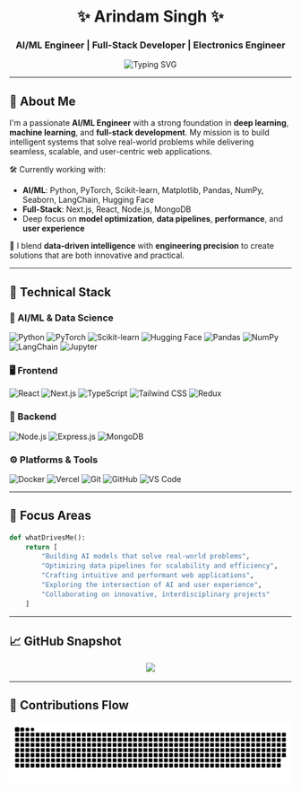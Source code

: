 <h1 align="center">✨ Arindam Singh ✨</h1>
<h3 align="center">AI/ML Engineer | Full-Stack Developer | Electronics Engineer</h3>

<p align="center">
  <img src="https://readme-typing-svg.herokuapp.com?font=Fira%20Code&size=24&pause=1000&color=38C2FF&center=true&vCenter=true&width=700&lines=AI%2FML%20Developer%20%7C%20Deep%20Learning%20%7C%20Full-Stack%20Dev;Crafting%20intelligent%2C%20user-centric%20solutions;Code%20that%20Learns;Systems%20that%20Scale;Experiences%20that%20Delight" alt="Typing SVG" />
</p>

---

## 🌟 About Me

I'm a passionate **AI/ML Engineer** with a strong foundation in **deep learning**, **machine learning**, and **full-stack development**. My mission is to build intelligent systems that solve real-world problems while delivering seamless, scalable, and user-centric web applications.  

🛠 Currently working with:  
- **AI/ML**: Python, PyTorch, Scikit-learn, Matplotlib, Pandas, NumPy, Seaborn, LangChain, Hugging Face  
- **Full-Stack**: Next.js, React, Node.js, MongoDB  
- Deep focus on **model optimization**, **data pipelines**, **performance**, and **user experience**

🎯 I blend **data-driven intelligence** with **engineering precision** to create solutions that are both innovative and practical.

---

## 🧠 Technical Stack

### 🤖 AI/ML & Data Science  
![Python](https://img.shields.io/badge/Python-3776AB?style=flat-square&logo=python&logoColor=white)
![PyTorch](https://img.shields.io/badge/PyTorch-EE4C2C?style=flat-square&logo=pytorch&logoColor=white)
![Scikit-learn](https://img.shields.io/badge/Scikit--learn-F7931E?style=flat-square&logo=scikit-learn&logoColor=white)
![Hugging Face](https://img.shields.io/badge/Hugging_Face-FFD21E?style=flat-square&logo=huggingface&logoColor=black)
![Pandas](https://img.shields.io/badge/Pandas-150458?style=flat-square&logo=pandas&logoColor=white)
![NumPy](https://img.shields.io/badge/NumPy-013243?style=flat-square&logo=numpy&logoColor=white)
![LangChain](https://img.shields.io/badge/LangChain-000000?style=flat-square&logo=langchain&logoColor=white)
![Jupyter](https://img.shields.io/badge/Jupyter-F37626?style=flat-square&logo=jupyter&logoColor=white)

### 🖥️ Frontend  
![React](https://img.shields.io/badge/React-61DAFB?style=flat-square&logo=react&logoColor=black)
![Next.js](https://img.shields.io/badge/Next.js-000000?style=flat-square&logo=nextdotjs&logoColor=white)
![TypeScript](https://img.shields.io/badge/TypeScript-007ACC?style=flat-square&logo=typescript&logoColor=white)
![Tailwind CSS](https://img.shields.io/badge/Tailwind-38B2AC?style=flat-square&logo=tailwindcss&logoColor=white)
![Redux](https://img.shields.io/badge/Redux-764ABC?style=flat-square&logo=redux&logoColor=white)

### 🧠 Backend  
![Node.js](https://img.shields.io/badge/Node.js-339933?style=flat-square&logo=node.js&logoColor=white)
![Express.js](https://img.shields.io/badge/Express.js-000000?style=flat-square&logo=express&logoColor=white)
![MongoDB](https://img.shields.io/badge/MongoDB-47A248?style=flat-square&logo=mongodb&logoColor=white)

### ⚙️ Platforms & Tools  
![Docker](https://img.shields.io/badge/Docker-2496ED?style=flat-square&logo=docker&logoColor=white)
![Vercel](https://img.shields.io/badge/Vercel-000000?style=flat-square&logo=vercel&logoColor=white)
![Git](https://img.shields.io/badge/Git-F05032?style=flat-square&logo=git&logoColor=white)
![GitHub](https://img.shields.io/badge/GitHub-181717?style=flat-square&logo=github&logoColor=white)
![VS Code](https://img.shields.io/badge/VS_Code-007ACC?style=flat-square&logo=visualstudiocode&logoColor=white)

---

## 📌 Focus Areas

```python
def whatDrivesMe():
    return [
        "Building AI models that solve real-world problems",
        "Optimizing data pipelines for scalability and efficiency",
        "Crafting intuitive and performant web applications",
        "Exploring the intersection of AI and user experience",
        "Collaborating on innovative, interdisciplinary projects"
    ]
```

---

## 📈 GitHub Snapshot

<p align="center">
  <img src="https://github-readme-stats.vercel.app/api/top-langs/?username=SinghArindam&layout=compact&theme=tokyonight&hide_border=true" height="180em"/>
</p>

---

## 🐍 Contributions Flow

<p align="center">
  <img src="https://github.com/1999AZZAR/1999AZZAR/blob/readme/resources/grid-snake.svg" />
</p>
